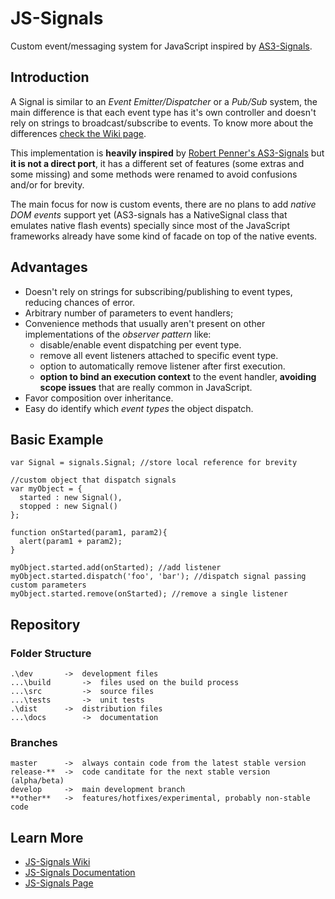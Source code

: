 
# JS-Signals #

Custom event/messaging system for JavaScript inspired by [AS3-Signals](https://github.com/robertpenner/as3-signals).


## Introduction ##

A Signal is similar to an *Event Emitter/Dispatcher* or a *Pub/Sub* system, the main difference is that each event type has it's own controller and doesn't rely on strings to broadcast/subscribe to events. To know more about the differences [check the Wiki page](https://github.com/millermedeiros/js-signals/wiki/Comparison-between-different-Observer-Pattern-implementations).

This implementation is **heavily inspired** by [Robert Penner's AS3-Signals](https://github.com/robertpenner/as3-signals) but **it is not a direct port**, it has a different set of features (some extras and some missing) and some methods were renamed to avoid confusions and/or for brevity.

The main focus for now is custom events, there are no plans to add *native DOM events* support yet (AS3-signals has a NativeSignal class that emulates native flash events) specially since most of the JavaScript frameworks already have some kind of facade on top of the native events.


## Advantages ##

 - Doesn't rely on strings for subscribing/publishing to event types, reducing chances of error.
 - Arbitrary number of parameters to event handlers; 
 - Convenience methods that usually aren't present on other implementations of the *observer pattern* like:
   - disable/enable event dispatching per event type. 
   - remove all event listeners attached to specific event type.
   - option to automatically remove listener after first execution.
   - **option to bind an execution context** to the event handler, **avoiding scope issues** that are really common in JavaScript.
 - Favor composition over inheritance.
 - Easy do identify which *event types* the object dispatch.


## Basic Example ##

    var Signal = signals.Signal; //store local reference for brevity
    
    //custom object that dispatch signals
    var myObject = {
      started : new Signal(),
      stopped : new Signal()
    };
    
    function onStarted(param1, param2){
      alert(param1 + param2);
    }
    
    myObject.started.add(onStarted); //add listener
    myObject.started.dispatch('foo', 'bar'); //dispatch signal passing custom parameters
    myObject.started.remove(onStarted); //remove a single listener


## Repository ##

### Folder Structure ###

    .\dev       ->  development files
    ...\build       ->  files used on the build process
    ...\src         ->  source files
    ...\tests       ->  unit tests
    .\dist      ->  distribution files
    ...\docs        ->  documentation

### Branches ###

    master      ->  always contain code from the latest stable version
    release-**  ->  code canditate for the next stable version (alpha/beta)
    develop     ->  main development branch
    **other**   ->  features/hotfixes/experimental, probably non-stable code


## Learn More ##

 * [JS-Signals Wiki](http://github.com/millermedeiros/js-signals/wiki/)
 * [JS-Signals Documentation](http://millermedeiros.github.com/js-signals/docs/)
 * [JS-Signals Page](http://millermedeiros.github.com/js-signals/)
